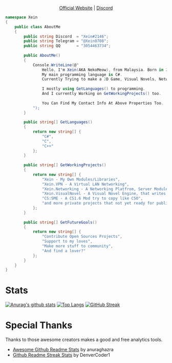 <p align="center">
  <a href="https://www.xein.xyz">Official Website</a>
  |
  <a href="https://discord.gg/6rWhSuwgNP">Discord</a>
</p>

``` csharp
namespace Xein
{
    public class AboutMe
    {
        public string Discord  = "Xein#2146";
        public string Telegram = "@Xein0708";
        public string QQ       = "3054463734";
        
        public AboutMe()
        {
            Console.WriteLine(@"
                Hello, I'm Xein(AKA NekoMeow), from Malaysia. Born in 2002.
                My main programming language is C#.
                Currently Trying to make a 2D Game, Visual Novels, Networking Platforms, or even multiplayer games with C#.
                
                I mostly using GetLanguages() to programming.
                And I currently Working on GetWorkingProjects() too.
                
                You Can Find My Contact Info At Above Properties Too.
            ");
        }
        
        public string[] GetLanguages()
        {
            return new string[] {
                "C#",
                "C",
                "C++"
            };
        }
        
        public string[] GetWorkingProjects()
        {
            return new string[] {
                "Xein - My Own Modules/Libraries",
                "Xein.VPN - A Virtual LAN Networking",
                "Xein.Networking - A Networking Platfrom, Server Modules and Multiplayer Modules",
                "Xein.VisualNovel - A Visual Novel Engine, that writes with C#, Using  OpenGL(Windows) and Metal(Mac) as rendering engine",
                "CS:SME - A CS1.6 Mod try to copy like CSO",
                "and more private projects that not yet ready for publics"
            };
        }
        
        public string[] GetFutureGoals()
        {
            return new string[] {
                "Contribute Open Sources Projects",
                "Support to my loves",
                "Make more stuff to community",
                "And find a lover?"
            };
        }
    }
}
```

# Stats
[![Anurag's github stats](https://github-readme-stats.vercel.app/api?username=HowToDoThis&show_icons=true&theme=dark)](https://github.com/anuraghazra/github-readme-stats)
[![Top Langs](https://github-readme-stats.vercel.app/api/top-langs/?username=HowToDoThis&langs_count=3)](https://github.com/anuraghazra/github-readme-stats)
[![GitHub Streak](https://github-readme-streak-stats.herokuapp.com?user=HowToDoThis&hide_border=true)](https://git.io/streak-stats)

# Special Thanks
Thanks to those awesome creators makes a good and free analytics tools.
- [Awesome Github Readme Stats](https://github.com/anuraghazra/github-readme-stats) by anuraghazra
- [Github Readme Streak Stats](https://github.com/DenverCoder1/github-readme-streak-stats) by DenverCoder1
